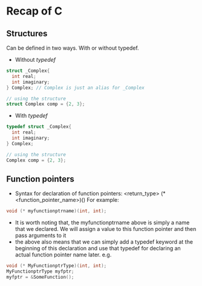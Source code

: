# Recap of C

## Structures
Can be defined in two ways. With or without typedef.

- Without _typedef_

```cpp
struct _Complex{
  int real;
  int imaginary;
} Complex; // Complex is just an alias for _Complex

// using the structure
struct Complex comp = {2, 3};
```

- With _typedef_

```cpp
typedef struct _Complex{
  int real;
  int imaginary;
} Complex;

// using the structure
Complex comp = {2, 3};
```

## Function pointers
- Syntax for declaration of function pointers: <return_type> (\*<function_pointer_name>)(<args>)
For example:

```cpp
void (* myfunctionptrname)(int, int);
```
- It is worth noting that, the myfunctionptrname above is simply a name that we declared. We will assign a value to this function pointer and then pass arguments to it
- the above also means that we can simply add a typedef keyword at the beginning of this declaration and use that typedef for declaring an actual function pointer name later. e.g.
```cpp
void (* MyFunctionptrType)(int, int);
MyFunctionptrType myfptr;
myfptr = &SomeFunction();
```
